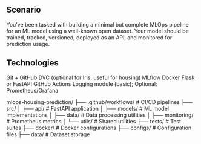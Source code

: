 ## Scenario

You’ve been tasked with building a minimal but complete MLOps pipeline for an ML model using a well-known open dataset. Your model should be trained, tracked, versioned, deployed as an API, and monitored for prediction usage.

## Technologies

Git + GitHub
DVC (optional for Iris, useful for housing)
MLflow
Docker
Flask or FastAPI
GitHub Actions
Logging module (basic); Optional: Prometheus/Grafana


mlops-housing-prediction/
├── .github/workflows/         # CI/CD pipelines
├── src/
│   ├── api/                   # FastAPI application
│   ├── models/                # ML model implementations
│   ├── data/                  # Data processing utilities
│   ├── monitoring/            # Prometheus metrics
│   └── utils/                 # Shared utilities
├── tests/                     # Test suites
├── docker/                    # Docker configurations
├── configs/                   # Configuration files
├── data/                      # Dataset storage

